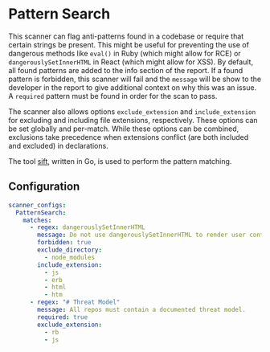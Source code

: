 # Pattern Search

This scanner can flag anti-patterns found in a codebase or require that certain strings be present. This might be useful for preventing the use of dangerous methods like `eval()` in Ruby (which might allow for RCE) or `dangerouslySetInnerHTML` in React (which might allow for XSS). By default, all found patterns are added to the info section of the report. If a found pattern is forbidden, this scanner will fail and the `message` will be show to the developer in the report to give additional context on why this was an issue. A `required` pattern must be found in order for the scan to pass.

The scanner also allows options `exclude_extension` and `include_extension` for excluding and including file extensions, respectively. These options can be set globally and per-match. While these options can be combined, exclusions take precedence when extensions conflict (are both included and excluded) in declarations.

The tool [sift](https://sift-tool.org), written in Go, is used to perform the pattern matching.

## Configuration

```yaml
scanner_configs:
  PatternSearch:
    matches:
      - regex: dangerouslySetInnerHTML
        message: Do not use dangerouslySetInnerHTML to render user controlled input.
        forbidden: true
        exclude_directory:
          - node_modules
        include_extension:
          - js
          - erb
          - html
          - htm
      - regex: "# Threat Model"
        message: All repos must contain a documented threat model.
        required: true
        exclude_extension:
          - rb
          - js
```
